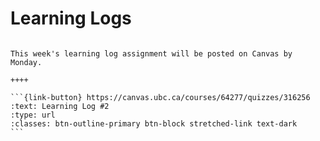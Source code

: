 # Learning Logs

````{panels}

This week's learning log assignment will be posted on Canvas by Monday.

++++ 

```{link-button} https://canvas.ubc.ca/courses/64277/quizzes/316256
:text: Learning Log #2
:type: url
:classes: btn-outline-primary btn-block stretched-link text-dark
```
````
